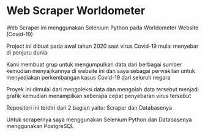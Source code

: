 # Web Scraper Worldometer

Web Scraper ini menggunakan Selenium Python pada Worldometer Website (Covid-19)

Project ini dibuat pada awal tahun 2020 saat virus Covid-19 mulai menyebar di penjuru dunia

Kami membuat grup untuk mengumpulkan data dari berbagai sumber kemudian menyajikannya di website ini dan saya sebagai perwakilan untuk menyediakan perkembangan kasus Covid-19 dari seluruh negara

Proyek ini dimulai dari mengoleksi data dan mengolah data tersebut menjadi grafik kemudian menampilkan seberapa cepat penyebaran virus tersebut

Repositori ini terdiri dari 2 bagian yaitu: Scraper dan Databasenya

Untuk scrapernya saya menggunakan Selenium Python dan Databasenya menggunakan PostgreSQL
